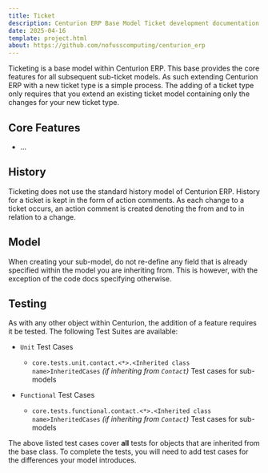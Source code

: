 ```yaml
---
title: Ticket
description: Centurion ERP Base Model Ticket development documentation
date: 2025-04-16
template: project.html
about: https://github.com/nofusscomputing/centurion_erp
---
```


Ticketing is a base model within Centurion ERP. This base provides the core features for all subsequent sub-ticket models. As such extending Centurion ERP with a new ticket type is a simple process. The adding of a ticket type only requires that you extend an existing ticket model containing only the changes for your new ticket type.


## Core Features

- ...


## History

Ticketing does not use the standard history model of Centurion ERP. History for a ticket is kept in the form of action comments. As each change to a ticket occurs, an action comment is created denoting the from and to in relation to a change.


## Model

When creating your sub-model, do not re-define any field that is already specified within the model you are inheriting from. This is however, with the exception of the code docs specifying otherwise.


## Testing

As with any other object within Centurion, the addition of a feature requires it be tested. The following Test Suites are available:

- `Unit` Test Cases

    - `core.tests.unit.contact.<*>.<Inherited class name>InheritedCases` _(if inheriting from `Contact`)_ Test cases for sub-models

- `Functional` Test Cases

    - `core.tests.functional.contact.<*>.<Inherited class name>InheritedCases` _(if inheriting from `Contact`)_ Test cases for sub-models

The above listed test cases cover **all** tests for objects that are inherited from the base class. To complete the tests, you will need to add test cases for the differences your model introduces.
